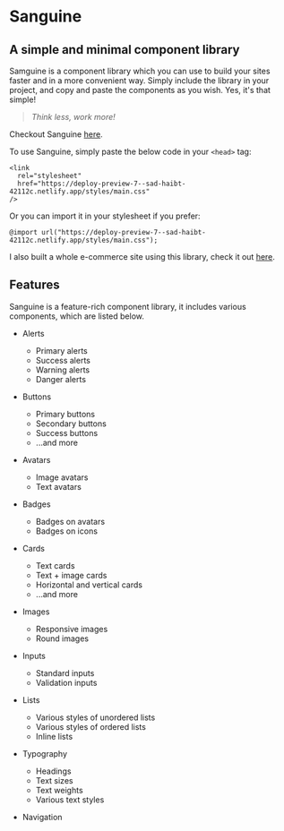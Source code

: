 # Sanguine

## A simple and minimal component library

Samguine is a component library which you can use to build your sites faster and in a more convenient way. Simply include the library in your project, and copy and paste the components as you wish. Yes, it's that simple!

> _Think less, work more!_

Checkout Sanguine [here][sanguine].

To use Sanguine, simply paste the below code in your `<head>` tag:

```
<link
  rel="stylesheet"
  href="https://deploy-preview-7--sad-haibt-42112c.netlify.app/styles/main.css"
/>
```

Or you can import it in your stylesheet if you prefer:

```
@import url("https://deploy-preview-7--sad-haibt-42112c.netlify.app/styles/main.css");
```

I also built a whole e-commerce site using this library, check it out [here][sanguine-store].

## Features

Sanguine is a feature-rich component library, it includes various components, which are listed below.

- Alerts

  - Primary alerts
  - Success alerts
  - Warning alerts
  - Danger alerts

- Buttons

  - Primary buttons
  - Secondary buttons
  - Success buttons
  - ...and more

- Avatars

  - Image avatars
  - Text avatars

- Badges

  - Badges on avatars
  - Badges on icons

- Cards

  - Text cards
  - Text + image cards
  - Horizontal and vertical cards
  - ...and more

- Images

  - Responsive images
  - Round images

- Inputs

  - Standard inputs
  - Validation inputs

- Lists

  - Various styles of unordered lists
  - Various styles of ordered lists
  - Inline lists

- Typography

  - Headings
  - Text sizes
  - Text weights
  - Various text styles

- Navigation

[sanguine]: https://google.com
[sanguine-store]: https://inspiring-shockley-7171f7.netlify.app
